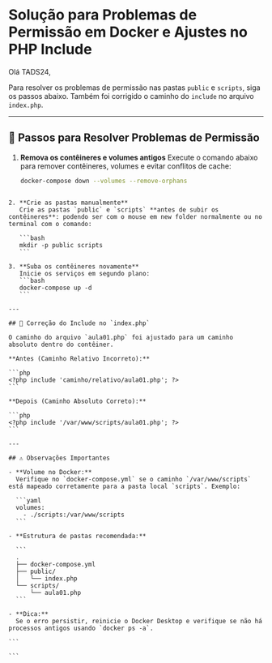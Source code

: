 # Solução para Problemas de Permissão em Docker e Ajustes no PHP Include

Olá TADS24,

Para resolver os problemas de permissão nas pastas `public` e `scripts`, siga os passos abaixo. Também foi corrigido o caminho do `include` no arquivo `index.php`.

---

## 🔧 Passos para Resolver Problemas de Permissão

1. **Remova os contêineres e volumes antigos**
   Execute o comando abaixo para remover contêineres, volumes e evitar conflitos de cache:
   ```bash
   docker-compose down --volumes --remove-orphans
   ```
````

2. **Crie as pastas manualmente**
   Crie as pastas `public` e `scripts` **antes de subir os contêineres**: podendo ser com o mouse em new folder normalmente ou no terminal com o comando:

   ```bash
   mkdir -p public scripts
   ```

3. **Suba os contêineres novamente**
   Inicie os serviços em segundo plano:
   ```bash
   docker-compose up -d
   ```

---

## 📂 Correção do Include no `index.php`

O caminho do arquivo `aula01.php` foi ajustado para um caminho absoluto dentro do contêiner.

**Antes (Caminho Relativo Incorreto):**

```php
<?php include 'caminho/relativo/aula01.php'; ?>
```

**Depois (Caminho Absoluto Correto):**

```php
<?php include '/var/www/scripts/aula01.php'; ?>
```

---

## ⚠️ Observações Importantes

- **Volume no Docker:**
  Verifique no `docker-compose.yml` se o caminho `/var/www/scripts` está mapeado corretamente para a pasta local `scripts`. Exemplo:

  ```yaml
  volumes:
    - ./scripts:/var/www/scripts
  ```

- **Estrutura de pastas recomendada:**

  ```
  .
  ├── docker-compose.yml
  ├── public/
  │   └── index.php
  └── scripts/
      └── aula01.php
  ```

- **Dica:**
  Se o erro persistir, reinicie o Docker Desktop e verifique se não há processos antigos usando `docker ps -a`.

```

```

